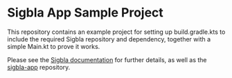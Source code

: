 # Sigbla App Sample Project

This repository contains an example project for setting up build.gradle.kts to include the required Sigbla repository
and dependency, together with a simple Main.kt to prove it works.

Please see the [Sigbla documentation](https://sigbla.app/docs) for further details, as well as the
[sigbla-app](https://github.com/sigbla/sigbla-app) repository.
